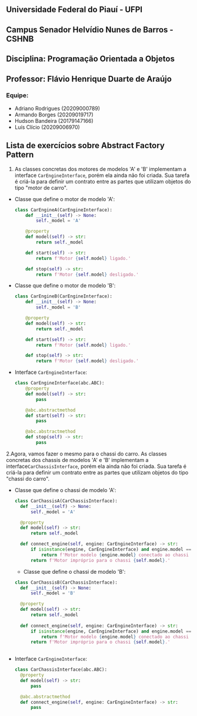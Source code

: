 ## Universidade Federal do Piauí - UFPI

## Campus Senador Helvídio Nunes de Barros - CSHNB

## Disciplina: Programação Orientada a Objetos

## Professor: Flávio Henrique Duarte de Araújo

### Equipe:

- Adriano Rodrigues (20209000789)
- Armando Borges (20209019717)
- Hudson Bandeira (20179147166)
- Luís Clício (20209006970)

## Lista de exercícios sobre **Abstract Factory Pattern**

1. As classes concretas dos motores de modelos 'A' e 'B' implementam a interface
   `CarEngineInterface`, porém ela ainda não foi criada. Sua tarefa é criá-la para
   definir um contrato entre as partes que utilizam objetos do tipo "motor de carro".

- Classe que define o motor de modelo 'A':

  ```python
  class CarEngineA(CarEngineInterface):
      def __init__(self) -> None:
          self._model = 'A'

      @property
      def model(self) -> str:
          return self._model

      def start(self) -> str:
          return f'Motor {self.model} ligado.'

      def stop(self) -> str:
          return f'Motor {self.model} desligado.'
  ```

- Classe que define o motor de modelo 'B':

  ```python
  class CarEngineB(CarEngineInterface):
      def __init__(self) -> None:
          self._model = 'B'

      @property
      def model(self) -> str:
          return self._model

      def start(self) -> str:
          return f'Motor {self.model} ligado.'

      def stop(self) -> str:
          return f'Motor {self.model} desligado.'
  ```

- Interface `CarEngineInterface`:

  ```python
  class CarEngineInterface(abc.ABC):
      @property
      def model(self) -> str:
          pass

      @abc.abstractmethod
      def start(self) -> str:
          pass

      @abc.abstractmethod
      def stop(self) -> str:
          pass
  ```
2.Agora, vamos fazer o mesmo para o chassi do carro. As classes concretas dos chassis
  de modelos 'A' e 'B' implementam a interface`CarChassisInterface`, porém ela ainda 
  não foi criada. Sua tarefa é criá-la para definir um contrato entre as partes que 
  utilizam objetos do tipo "chassi do carro".

- Classe que define o chassi de modelo 'A':

  ```python
  class CarChassisA(CarChassisInterface):
    def __init__(self) -> None:
        self._model = 'A'

    @property
    def model(self) -> str:
        return self._model

    def connect_engine(self, engine: CarEngineInterface) -> str:
        if isinstance(engine, CarEngineInterface) and engine.model == self.model:
            return f'Motor modelo {engine.model} conectado ao chassi {self.model}.'
        return f'Motor impróprio para o chassi {self.model}.'
  
  ```
  - Classe que define o chassi de modelo 'B':
  
  ```python
  class CarChassisB(CarChassisInterface):
    def __init__(self) -> None:
        self._model = 'B'

    @property
    def model(self) -> str:
        return self._model
    
    def connect_engine(self, engine: CarEngineInterface) -> str:
        if isinstance(engine, CarEngineInterface) and engine.model == self.model:
            return f'Motor modelo {engine.model} conectado ao chassi {self.model}.'
        return f'Motor impróprio para o chassi {self.model}.'
        
    ```
    
- Interface `CarEngineInterface`:

  ```python
  class CarChassisInterface(abc.ABC):
    @property
    def model(self) -> str:
        pass

    @abc.abstractmethod
    def connect_engine(self, engine: CarEngineInterface) -> str:
        pass
  ```
  
